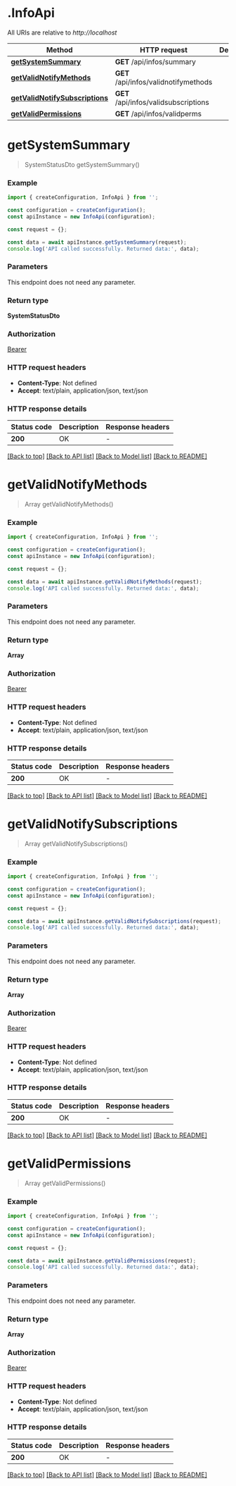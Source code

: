 # .InfoApi

All URIs are relative to *http://localhost*

Method | HTTP request | Description
------------- | ------------- | -------------
[**getSystemSummary**](InfoApi.md#getSystemSummary) | **GET** /api/infos/summary | 
[**getValidNotifyMethods**](InfoApi.md#getValidNotifyMethods) | **GET** /api/infos/validnotifymethods | 
[**getValidNotifySubscriptions**](InfoApi.md#getValidNotifySubscriptions) | **GET** /api/infos/validsubscriptions | 
[**getValidPermissions**](InfoApi.md#getValidPermissions) | **GET** /api/infos/validperms | 


# **getSystemSummary**
> SystemStatusDto getSystemSummary()


### Example


```typescript
import { createConfiguration, InfoApi } from '';

const configuration = createConfiguration();
const apiInstance = new InfoApi(configuration);

const request = {};

const data = await apiInstance.getSystemSummary(request);
console.log('API called successfully. Returned data:', data);
```


### Parameters
This endpoint does not need any parameter.


### Return type

**SystemStatusDto**

### Authorization

[Bearer](README.md#Bearer)

### HTTP request headers

 - **Content-Type**: Not defined
 - **Accept**: text/plain, application/json, text/json


### HTTP response details
| Status code | Description | Response headers |
|-------------|-------------|------------------|
**200** | OK |  -  |

[[Back to top]](#) [[Back to API list]](README.md#documentation-for-api-endpoints) [[Back to Model list]](README.md#documentation-for-models) [[Back to README]](README.md)

# **getValidNotifyMethods**
> Array<string> getValidNotifyMethods()


### Example


```typescript
import { createConfiguration, InfoApi } from '';

const configuration = createConfiguration();
const apiInstance = new InfoApi(configuration);

const request = {};

const data = await apiInstance.getValidNotifyMethods(request);
console.log('API called successfully. Returned data:', data);
```


### Parameters
This endpoint does not need any parameter.


### Return type

**Array<string>**

### Authorization

[Bearer](README.md#Bearer)

### HTTP request headers

 - **Content-Type**: Not defined
 - **Accept**: text/plain, application/json, text/json


### HTTP response details
| Status code | Description | Response headers |
|-------------|-------------|------------------|
**200** | OK |  -  |

[[Back to top]](#) [[Back to API list]](README.md#documentation-for-api-endpoints) [[Back to Model list]](README.md#documentation-for-models) [[Back to README]](README.md)

# **getValidNotifySubscriptions**
> Array<string> getValidNotifySubscriptions()


### Example


```typescript
import { createConfiguration, InfoApi } from '';

const configuration = createConfiguration();
const apiInstance = new InfoApi(configuration);

const request = {};

const data = await apiInstance.getValidNotifySubscriptions(request);
console.log('API called successfully. Returned data:', data);
```


### Parameters
This endpoint does not need any parameter.


### Return type

**Array<string>**

### Authorization

[Bearer](README.md#Bearer)

### HTTP request headers

 - **Content-Type**: Not defined
 - **Accept**: text/plain, application/json, text/json


### HTTP response details
| Status code | Description | Response headers |
|-------------|-------------|------------------|
**200** | OK |  -  |

[[Back to top]](#) [[Back to API list]](README.md#documentation-for-api-endpoints) [[Back to Model list]](README.md#documentation-for-models) [[Back to README]](README.md)

# **getValidPermissions**
> Array<string> getValidPermissions()


### Example


```typescript
import { createConfiguration, InfoApi } from '';

const configuration = createConfiguration();
const apiInstance = new InfoApi(configuration);

const request = {};

const data = await apiInstance.getValidPermissions(request);
console.log('API called successfully. Returned data:', data);
```


### Parameters
This endpoint does not need any parameter.


### Return type

**Array<string>**

### Authorization

[Bearer](README.md#Bearer)

### HTTP request headers

 - **Content-Type**: Not defined
 - **Accept**: text/plain, application/json, text/json


### HTTP response details
| Status code | Description | Response headers |
|-------------|-------------|------------------|
**200** | OK |  -  |

[[Back to top]](#) [[Back to API list]](README.md#documentation-for-api-endpoints) [[Back to Model list]](README.md#documentation-for-models) [[Back to README]](README.md)


